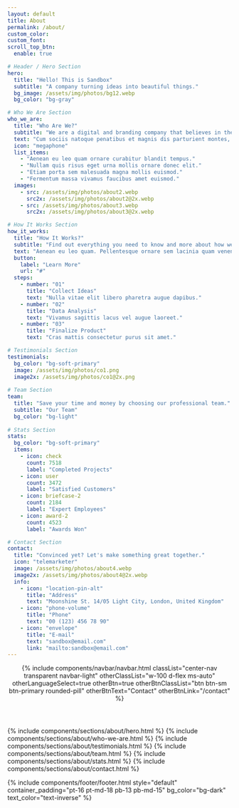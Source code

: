 ```yaml
---
layout: default
title: About
permalink: /about/
custom_color:
custom_font: 
scroll_top_btn:
  enable: true

# Header / Hero Section
hero:
  title: "Hello! This is Sandbox"
  subtitle: "A company turning ideas into beautiful things."
  bg_image: /assets/img/photos/bg12.webp
  bg_color: "bg-gray"

# Who We Are Section
who_we_are:
  title: "Who Are We?"
  subtitle: "We are a digital and branding company that believes in the power of creative strategy and along with great design."
  text: "Cum sociis natoque penatibus et magnis dis parturient montes, nascetur ridiculus mus. Cras justo odio, dapibus ac facilisis in, egestas eget quam. Praesent commodo cursus magna, vel scelerisque nisl consectetur et."
  icon: "megaphone"
  list_items:
    - "Aenean eu leo quam ornare curabitur blandit tempus."
    - "Nullam quis risus eget urna mollis ornare donec elit."
    - "Etiam porta sem malesuada magna mollis euismod."
    - "Fermentum massa vivamus faucibus amet euismod."
  images:
    - src: /assets/img/photos/about2.webp
      src2x: /assets/img/photos/about2@2x.webp
    - src: /assets/img/photos/about3.webp
      src2x: /assets/img/photos/about3@2x.webp

# How It Works Section
how_it_works:
  title: "How It Works?"
  subtitle: "Find out everything you need to know and more about how we create our business process models."
  text: "Aenean eu leo quam. Pellentesque ornare sem lacinia quam venenatis vestibulum. Etiam porta sem malesuada magna mollis euismod. Nullam id dolor id nibh ultricies vehicula ut id elit. Nullam quis risus eget urna mollis ornare.\n\nNullam id dolor id nibh ultricies vehicula ut id elit. Vestibulum id ligula porta felis euismod semper. Aenean lacinia bibendum nulla sed consectetur. Sed posuere consectetur est at lobortis. Vestibulum id ligula porta felis."
  button:
    label: "Learn More"
    url: "#"
  steps:
    - number: "01"
      title: "Collect Ideas"
      text: "Nulla vitae elit libero pharetra augue dapibus."
    - number: "02" 
      title: "Data Analysis"
      text: "Vivamus sagittis lacus vel augue laoreet."
    - number: "03"
      title: "Finalize Product"
      text: "Cras mattis consectetur purus sit amet."

# Testimonials Section
testimonials:
  bg_color: "bg-soft-primary"
  image: /assets/img/photos/co1.png
  image2x: /assets/img/photos/co1@2x.png
  
# Team Section
team:
  title: "Save your time and money by choosing our professional team."
  subtitle: "Our Team"
  bg_color: "bg-light"
  
# Stats Section
stats:
  bg_color: "bg-soft-primary"
  items:
    - icon: check
      count: 7518
      label: "Completed Projects"
    - icon: user
      count: 3472
      label: "Satisfied Customers"
    - icon: briefcase-2
      count: 2184
      label: "Expert Employees"
    - icon: award-2
      count: 4523
      label: "Awards Won"

# Contact Section
contact:
  title: "Convinced yet? Let's make something great together."
  icon: "telemarketer"
  image: /assets/img/photos/about4.webp
  image2x: /assets/img/photos/about4@2x.webp
  info:
    - icon: "location-pin-alt"
      title: "Address"
      text: "Moonshine St. 14/05 Light City, London, United Kingdom"
    - icon: "phone-volume"
      title: "Phone"
      text: "00 (123) 456 78 90"
    - icon: "envelope"
      title: "E-mail"
      text: "sandbox@email.com"
      link: "mailto:sandbox@email.com"
---
```

<div class="content-wrapper">
<header class="wrapper bg-gray">
{% include components/navbar/navbar.html 
    classList="center-nav transparent navbar-light"
    otherClassList="w-100 d-flex ms-auto"
    otherLanguageSelect=true
    otherBtn=true
    otherBtnClassList="btn btn-sm btn-primary rounded-pill"
    otherBtnText="Contact"
    otherBtnLink="/contact"
%}
</header>
<!-- /header -->

{% include components/sections/about/hero.html %}
{% include components/sections/about/who-we-are.html %}
{% include components/sections/about/testimonials.html %}
{% include components/sections/about/team.html %}
{% include components/sections/about/stats.html %}
{% include components/sections/about/contact.html %}

{% include components/footer/footer.html 
  style="default"
  container_padding="pt-16 pt-md-18 pb-13 pb-md-15"
  bg_color="bg-dark"
  text_color="text-inverse"
%}
</div>
